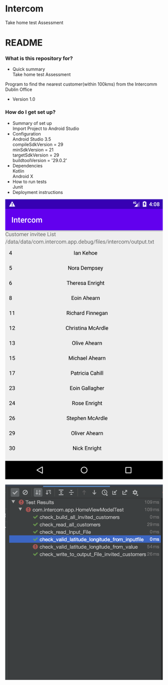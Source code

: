 # Intercom
Take home test Assessment
# README #

### What is this repository for? ###

* Quick summary\
Take home test Assessment

Program to find the nearest customer(within 100kms) from the Intercomm Dublin Office

* Version 1.0

### How do I get set up? ###

* Summary of set up\
   Import Project to Android Studio
* Configuration\
    Android Studio 3.5\
    compileSdkVersion = 29\
    minSdkVersion = 21\
    targetSdkVersion = 29\
    buildtoolVersion = '29.0.2'
* Dependencies\
    Kotlin\
    Android X
* How to run tests\
    Junit
* Deployment instructions


![](https://github.com/anil-gudigar/Intercom/blob/master/Screenshot_1589107105.png)

![](https://github.com/anil-gudigar/Intercom/blob/master/Screenshot%202020-05-10%20at%204.09.42%20PM.png) 

